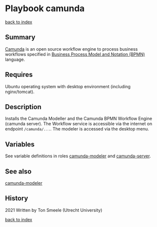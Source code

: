 # Playbook camunda
[back to index](../index.md#Playbooks)

## Summary
[Camunda](https://www.camunda.com) is an open source workflow engine to
process business workflows specified in [Business Process Model and Notation (BPMN)](https://www.bpmn.org/)
language.

## Requires
Ubuntu operating system with desktop environment (including nginx/tomcat).

## Description
Installs the Camunda Modeller and the Camunda BPMN Workflow Engine (camunda server). 
The Workflow service is accessible via the internet on endpoint `/camunda/...`. 
The modeler is accessed via the desktop menu.

## Variables
See variable definitions in roles [camunda-modeler](../roles/camunda-modeler.md)
and [camunda-server](../roles/camunda-server.md).

## See also
[camunda-modeler](camunda-modeler.md)

## History
2021 Written by Ton Smeele (Utrecht University)


[back to index](../index.md#Playbooks)
